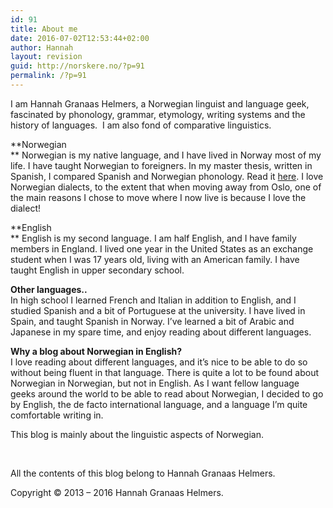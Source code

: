 ```yaml
---
id: 91
title: About me
date: 2016-07-02T12:53:44+02:00
author: Hannah
layout: revision
guid: http://norskere.no/?p=91
permalink: /?p=91
---
```

I am Hannah Granaas Helmers, a Norwegian linguist and language geek, fascinated by phonology, grammar, etymology, writing systems and the history of languages.  I am also fond of comparative linguistics.

**Norwegian  
** Norwegian is my native language, and I have lived in Norway most of my life. I have taught Norwegian to foreigners. In my master thesis, written in Spanish, I compared Spanish and Norwegian phonology. Read it [here](https://www.duo.uio.no/handle/10852/25818?locale-attribute=en "Master thesis"). I love Norwegian dialects, to the extent that when moving away from Oslo, one of the main reasons I chose to move where I now live is because I love the dialect!

**English  
** English is my second language. I am half English, and I have family members in England. I lived one year in the United States as an exchange student when I was 17 years old, living with an American family. I have taught English in upper secondary school.

**Other languages..**  
In high school I learned French and Italian in addition to English, and I studied Spanish and a bit of Portuguese at the university. I have lived in Spain, and taught Spanish in Norway. I&#8217;ve learned a bit of Arabic and Japanese in my spare time, and enjoy reading about different languages.

**Why a blog about Norwegian in English?**  
I love reading about different languages, and it&#8217;s nice to be able to do so without being fluent in that language. There is quite a lot to be found about Norwegian in Norwegian, but not in English. As I want fellow language geeks around the world to be able to read about Norwegian, I decided to go by English, the de facto international language, and a language I&#8217;m quite comfortable writing in.

This blog is mainly about the linguistic aspects of Norwegian.

&nbsp;

All the contents of this blog belong to Hannah Granaas Helmers.

Copyright © 2013 &#8211; 2016 Hannah Granaas Helmers.